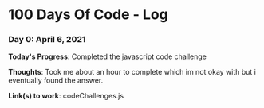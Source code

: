 # 100 Days Of Code - Log

### Day 0: April 6, 2021 

**Today's Progress**: Completed the javascript code challenge

**Thoughts**: Took me about an hour to complete which im not okay with but i eventually found the answer.

**Link(s) to work**: codeChallenges.js
